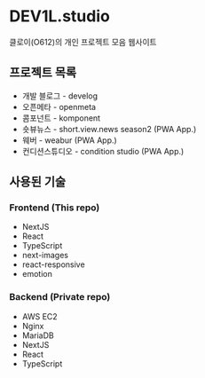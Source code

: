 # DEV1L.studio

클로이(O612)의 개인 프로젝트 모음 웹사이트

## 프로젝트 목록

- 개발 블로그 - develog
- 오픈메타 - openmeta
- 콤포넌트 - komponent
- 숏뷰뉴스 - short.view.news season2 (PWA App.)
- 웨버 - weabur (PWA App.)
- 컨디션스튜디오 - condition studio (PWA App.)

## 사용된 기술

### Frontend (This repo)

- NextJS
- React
- TypeScript
- next-images
- react-responsive
- emotion

### Backend (Private repo)

- AWS EC2
- Nginx
- MariaDB
- NextJS
- React
- TypeScript
